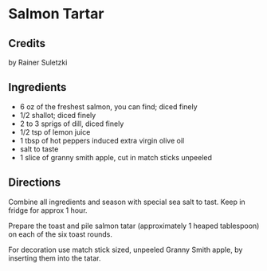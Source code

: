 # Salmon Tartar 

## Credits

by Rainer Suletzki

## Ingredients

- 6 oz of the freshest salmon, you can find; diced finely
- 1/2 shallot; diced finely
- 2 to 3 sprigs of dill, diced finely
- 1/2 tsp of lemon juice
- 1 tbsp of hot peppers induced extra virgin olive oil
- salt to taste
- 1 slice of granny smith apple, cut in match sticks unpeeled

## Directions

Combine all ingredients and season with special sea salt to tast. Keep in fridge for approx 1 hour.  
  
 Prepare the toast and pile salmon tatar (approximately 1 heaped tablespoon) on each of the six toast rounds.  
  
 For decoration use match stick sized, unpeeled Granny Smith apple, by inserting them into the tatar.

